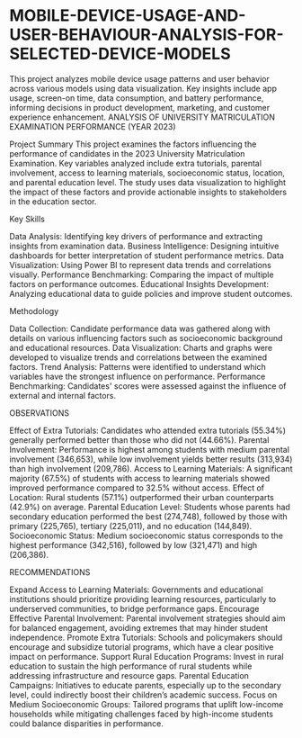 # MOBILE-DEVICE-USAGE-AND-USER-BEHAVIOUR-ANALYSIS-FOR-SELECTED-DEVICE-MODELS
This project analyzes mobile device usage patterns and user behavior across various models using data visualization. Key insights include app usage, screen-on time, data consumption, and battery performance, informing decisions in product development, marketing, and customer experience enhancement.
ANALYSIS OF UNIVERSITY MATRICULATION EXAMINATION PERFORMANCE (YEAR 2023)

Project Summary
This project examines the factors influencing the performance of candidates in the 2023 University Matriculation Examination. Key variables analyzed include extra tutorials, parental involvement, access to learning materials, socioeconomic status, location, and parental education level. The study uses data visualization to highlight the impact of these factors and provide actionable insights to stakeholders in the education sector.

Key Skills

Data Analysis: Identifying key drivers of performance and extracting insights from examination data.
Business Intelligence: Designing intuitive dashboards for better interpretation of student performance metrics.
Data Visualization: Using Power BI to represent data trends and correlations visually.
Performance Benchmarking: Comparing the impact of multiple factors on performance outcomes.
Educational Insights Development: Analyzing educational data to guide policies and improve student outcomes.

Methodology

Data Collection: Candidate performance data was gathered along with details on various influencing factors such as socioeconomic background and educational resources.
Data Visualization: Charts and graphs were developed to visualize trends and correlations between the examined factors.
Trend Analysis: Patterns were identified to understand which variables have the strongest influence on performance.
Performance Benchmarking: Candidates' scores were assessed against the influence of external and internal factors.

OBSERVATIONS

Effect of Extra Tutorials:
Candidates who attended extra tutorials (55.34%) generally performed better than those who did not (44.66%).
Parental Involvement:
Performance is highest among students with medium parental involvement (346,653), while low involvement yields better results (313,934) than high involvement (209,786).
Access to Learning Materials:
A significant majority (67.5%) of students with access to learning materials showed improved performance compared to 32.5% without access.
Effect of Location:
Rural students (57.1%) outperformed their urban counterparts (42.9%) on average.
Parental Education Level:
Students whose parents had secondary education performed the best (274,748), followed by those with primary (225,765), tertiary (225,011), and no education (144,849).
Socioeconomic Status:
Medium socioeconomic status corresponds to the highest performance (342,516), followed by low (321,471) and high (206,386).

RECOMMENDATIONS

Expand Access to Learning Materials:
Governments and educational institutions should prioritize providing learning resources, particularly to underserved communities, to bridge performance gaps.
Encourage Effective Parental Involvement:
Parental involvement strategies should aim for balanced engagement, avoiding extremes that may hinder student independence.
Promote Extra Tutorials:
Schools and policymakers should encourage and subsidize tutorial programs, which have a clear positive impact on performance.
Support Rural Education Programs:
Invest in rural education to sustain the high performance of rural students while addressing infrastructure and resource gaps.
Parental Education Campaigns:
Initiatives to educate parents, especially up to the secondary level, could indirectly boost their children’s academic success.
Focus on Medium Socioeconomic Groups:
Tailored programs that uplift low-income households while mitigating challenges faced by high-income students could balance disparities in performance.
